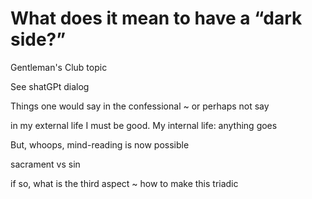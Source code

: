 # What does it mean to have a “dark side?”

Gentleman's Club topic

See shatGPt dialog

Things one would say in the confessional ~ or perhaps not say

in my external life I must be good. My internal life: anything goes

But, whoops, mind-reading is now possible

sacrament vs sin

if so, what is the third aspect ~ how to make this triadic
